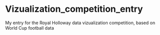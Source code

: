 # Vizualization_competition_entry
My entry for the Royal Holloway data vizualization competition, based on World Cup football data
